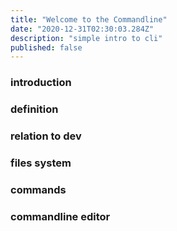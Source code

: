 ```yaml
---
title: "Welcome to the Commandline"
date: "2020-12-31T02:30:03.284Z"
description: "simple intro to cli"
published: false
---
```

### introduction

### definition 

### relation to dev

### files system 

### commands 

### commandline editor 
